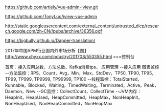 https://github.com/artiely/vue-admin-iview.git

https://github.com/TonyLuo/iview-vue-admin


http://static.googleusercontent.com/external_content/untrusted_dlcp/research.google.com/zh-CN//pubs/archive/36356.pdf


https://bigbully.github.io/Dapper-translation/


2017年中国APM行业国内外市场分析【图】
http://www.chyxx.com/industry/201708/553355.html
===控制台

首页：接入应用总数，方法总数、Kafka消费tps，
应用管理
--接入应用
图表监控
--方法监控：RPS，Count，Avg，Min，Max，StdDev，TP50, TP90, TP95, TP99, TP999, TP9999, TP99999, TP100 
--线程监控：TotalStarted，Runnable，Blocked，Waiting，TimedWaiting，Terminated，Active，Peak，Daemon，New 
--GC监控：CollectCount，CollectTime 
--JVM内存：HeapInit，HeapUsed，HeapCommitted，HeapMax，NonHeapInit，NonHeapUsed，NonHeapCommitted，NonHeapMax 
